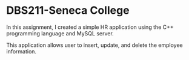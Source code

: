 # DBS211-Seneca College

In this assignment, I created a simple HR application using the C++ programming language and MySQL server.

This application allows user to insert, update, and delete the employee information.
